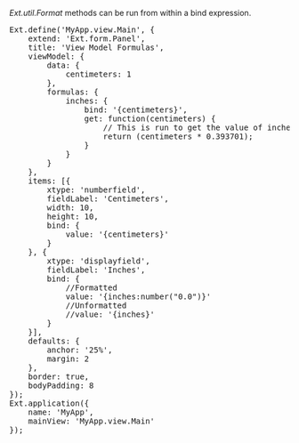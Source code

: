 *Ext.util.Format* methods can be run from within a bind expression.

<pre class="runnable run">
Ext.define('MyApp.view.Main', {
    extend: 'Ext.form.Panel',
    title: 'View Model Formulas',
    viewModel: {
        data: {
            centimeters: 1
        },
        formulas: {
            inches: {
                bind: '{centimeters}',
                get: function(centimeters) {
                    // This is run to get the value of inches
                    return (centimeters * 0.393701);
                }
            }
        }
    },
    items: [{
        xtype: 'numberfield',
        fieldLabel: 'Centimeters',
        width: 10,
        height: 10,
        bind: {
            value: '{centimeters}'
        }
    }, {
        xtype: 'displayfield',
        fieldLabel: 'Inches',
        bind: {
            //Formatted
            value: '{inches:number("0.0")}'
            //Unformatted
            //value: '{inches}'
        }
    }],
    defaults: {
        anchor: '25%',
        margin: 2
    },
    border: true,
    bodyPadding: 8
});
Ext.application({
    name: 'MyApp',
    mainView: 'MyApp.view.Main'
});
</pre>